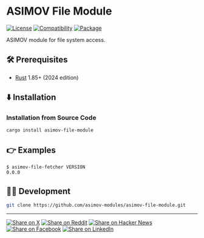 # ASIMOV File Module

[![License](https://img.shields.io/badge/license-Public%20Domain-blue.svg)](https://unlicense.org)
[![Compatibility](https://img.shields.io/badge/rust-1.85%2B-blue)](https://blog.rust-lang.org/2025/02/20/Rust-1.85.0/)
[![Package](https://img.shields.io/crates/v/asimov-file-module)](https://crates.io/crates/asimov-file-module)

ASIMOV module for file system access.

## 🛠️ Prerequisites

- [Rust](https://rust-lang.org) 1.85+ (2024 edition)

## ⬇️ Installation

### Installation from Source Code

```bash
cargo install asimov-file-module
```

## 👉 Examples

```console
$ asimov-file-fetcher VERSION
0.0.0
```

## 👨‍💻 Development

```bash
git clone https://github.com/asimov-modules/asimov-file-module.git
```

---

[![Share on X](https://img.shields.io/badge/share%20on-x-03A9F4?logo=x)](https://x.com/intent/post?url=https://github.com/asimov-modules/asimov-file-module&text=asimov-file-module)
[![Share on Reddit](https://img.shields.io/badge/share%20on-reddit-red?logo=reddit)](https://reddit.com/submit?url=https://github.com/asimov-modules/asimov-file-module&title=asimov-file-module)
[![Share on Hacker News](https://img.shields.io/badge/share%20on-hn-orange?logo=ycombinator)](https://news.ycombinator.com/submitlink?u=https://github.com/asimov-modules/asimov-file-module&t=asimov-file-module)
[![Share on Facebook](https://img.shields.io/badge/share%20on-fb-1976D2?logo=facebook)](https://www.facebook.com/sharer/sharer.php?u=https://github.com/asimov-modules/asimov-file-module)
[![Share on LinkedIn](https://img.shields.io/badge/share%20on-linkedin-3949AB?logo=linkedin)](https://www.linkedin.com/sharing/share-offsite/?url=https://github.com/asimov-modules/asimov-file-module)
